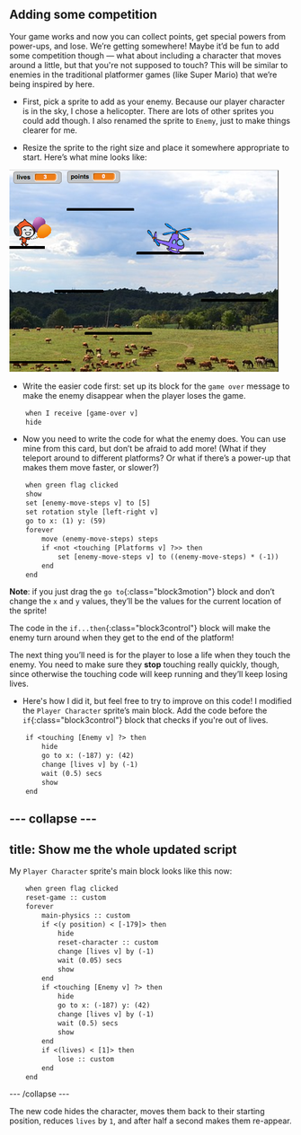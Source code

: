 ## Adding some competition

Your game works and now you can collect points, get special powers from power-ups, and lose. We’re getting somewhere! Maybe it’d be fun to add some competition though — what about including a character that moves around a little, but that you're not supposed to touch? This will be similar to enemies in the traditional platformer games \(like Super Mario\) that we’re being inspired by here.

+ First, pick a sprite to add as your enemy. Because our player character is in the sky, I chose a helicopter. There are lots of other sprites you could add though. I also renamed the sprite to `Enemy`, just to make things clearer for me.

+ Resize the sprite to the right size and place it somewhere appropriate to start. Here’s what mine looks like: 

![The helicopter enemy sprite](images/enemySprite.png)

+ Write the easier code first: set up its block for the `game over` message to make the enemy disappear when the player loses the game. 

```blocks3
    when I receive [game-over v]
    hide
```

+ Now you need to write the code for what the enemy does. You can use mine from this card, but don’t be afraid to add more! (What if they teleport around to different platforms? Or what if there’s a power-up that makes them move faster, or slower?) 

```blocks3
    when green flag clicked
    show
    set [enemy-move-steps v] to [5]
    set rotation style [left-right v]
    go to x: (1) y: (59)
    forever
        move (enemy-move-steps) steps
        if <not <touching [Platforms v] ?>> then
            set [enemy-move-steps v] to ((enemy-move-steps) * (-1))
        end
    end
```

**Note**: if you just drag the `go to`{:class="block3motion"} block and don’t change the `x` and `y` values, they’ll be the values for the current location of the sprite!
 
The code in the `if...then`{:class="block3control"} block will make the enemy turn around when they get to the end of the platform!

The next thing you’ll need is for the player to lose a life when they touch the enemy. You need to make sure they **stop** touching really quickly, though, since otherwise the touching code will keep running and they’ll keep losing lives. 

+ Here's how I did it, but feel free to try to improve on this code! I modified the `Player Character` sprite’s main block. Add the code before the `if`{:class="block3control"} block that checks if you're out of lives.

```blocks3
    if <touching [Enemy v] ?> then
        hide
        go to x: (-187) y: (42)
        change [lives v] by (-1)
        wait (0.5) secs
        show
    end
```

--- collapse ---
---
title: Show me the whole updated script
---

My `Player Character` sprite's main block looks like this now:

```blocks3
    when green flag clicked
    reset-game :: custom
    forever
        main-physics :: custom
        if <(y position) < [-179]> then
            hide
            reset-character :: custom
            change [lives v] by (-1)
            wait (0.05) secs
            show
        end
        if <touching [Enemy v] ?> then
            hide
            go to x: (-187) y: (42)
            change [lives v] by (-1)
            wait (0.5) secs
            show
        end
        if <(lives) < [1]> then
            lose :: custom
        end
    end
```

--- /collapse ---

The new code hides the character, moves them back to their starting position, reduces `lives` by `1`, and after half a second makes them re-appear.
